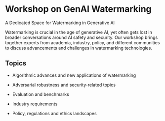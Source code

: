 # Workshop on GenAI Watermarking

A Dedicated Space for Watermarking in Generative AI

Watermarking is crucial in the age of generative AI, yet often gets lost in broader conversations around AI safety and security. Our workshop brings together experts from academia, industry, policy, and different communities to discuss advancements and challenges in watermarking technologies.

## Topics
- Algorithmic advances and new applications of watermarking

- Adversarial robustness and security-related topics

- Evaluation and benchmarks

- Industry requirements

- Policy, regulations and ethics landscapes
